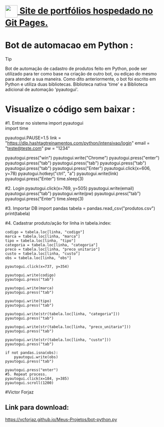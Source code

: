 <h1><a href="https://vcforjaz.github.io/Meus-Projetos/"><img align="center" width="40px" src="https://vcforjaz.github.io/Meus-Projetos/favicon.ico"></a><a href="https://vcforjaz.github.io/Meus-Projetos/"><span> Site de portfólios hospedado no Git Pages.</span></a></h1>

# Bot de automacao em Python :
> [!TIP]
> Bot de automação de cadastro de produtos feito em Python, pode ser utilizado para ter como base na criação de outro bot, ou ediçao do mesmo para atender a sua maneira. 
Como dito anteriormente, o bot foi escrito em Python e utiliza duas bibliotecas. 
Biblioteca nativa 'time' e a Biblioteca adicional de automação 'pyautogui'.

# Visualize o código sem baixar :
#1. Entrar no sistema
import pyautogui        
import time

pyautogui.PAUSE=1.5
link = "https://dlp.hashtagtreinamentos.com/python/intensivao/login"
email = "teste@teste.com"
pw = "1234"

pyautogui.press("win")
pyautogui.write("Chrome")
pyautogui.press("enter")
pyautogui.press("tab")
pyautogui.press("tab")
pyautogui.press("tab")
pyautogui.press("tab")
pyautogui.press("Enter")
pyautogui.click(x=606, y=78)
pyautogui.hotkey("ctrl", "a")
pyautogui.write(link)
pyautogui.press("Enter")
time.sleep(3)

#2. Login
pyautogui.click(x=769, y=505)
pyautogui.write(email)
pyautogui.press("tab")
pyautogui.write(pw)
pyautogui.press("tab")
pyautogui.press("Enter")
time.sleep(3)

#3. Importar DB
import pandas
tabela = pandas.read_csv("produtos.csv")
print(tabela)

#4. Cadastrar produto/ação
for linha in tabela.index:

    codigo = tabela.loc[linha, "codigo"]
    marca = tabela.loc[linha, "marca"]
    tipo = tabela.loc[linha, "tipo"]
    categoria = tabela.loc[linha, "categoria"]
    preco = tabela.loc[linha, "preco_unitario"]
    custo = tabela.loc[linha, "custo"]
    obs = tabela.loc[linha, "obs"]
    
    pyautogui.click(x=737, y=354)

    pyautogui.write(codigo)
    pyautogui.press("tab")

    pyautogui.write(marca)
    pyautogui.press("tab")

    pyautogui.write(tipo)
    pyautogui.press("tab")

    pyautogui.write(str(tabela.loc[linha, "categoria"]))
    pyautogui.press("tab")

    pyautogui.write(str(tabela.loc[linha, "preco_unitario"]))
    pyautogui.press("tab")

    pyautogui.write(str(tabela.loc[linha, "custo"]))
    pyautogui.press("tab")

    if not pandas.isna(obs):
        pyautogui.write(obs)
    pyautogui.press("tab")

    pyautogui.press("enter")
    #5. Repeat process.
    pyautogui.click(x=184, y=385)
    pyautogui.scroll(1200)
#Victor Forjaz

## Link para download:
https://vcforjaz.github.io/Meus-Projetos/bot-python.py
